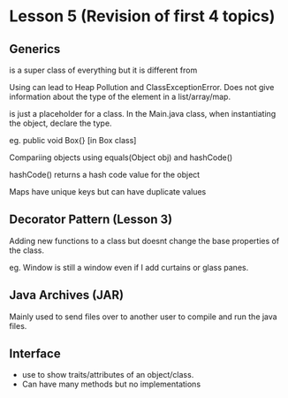 # Lesson 5 (Revision of first 4 topics)

## Generics

<Object> is a super class of everything but it is different from <T>

Using <Object> can lead to Heap Pollution and ClassExceptionError. Does not give information about the type of the element in a list/array/map.

<T> is just a placeholder for a class. In the Main.java class, when instantiating the object, declare the type.

eg. public void Box<T>{} [in Box class]

Compariing objects using equals(Object obj) and hashCode()

hashCode() returns a hash code value for the object

Maps have unique keys but can have duplicate values

## Decorator Pattern (Lesson 3)

Adding new functions to a class but doesnt change the base properties of the class.

eg. Window is still a window even if I add curtains or glass panes.

## Java Archives (JAR)

Mainly used to send files over to another user to compile and run the java files.

## Interface

- use to show traits/attributes of an object/class.
- Can have many methods but no implementations
